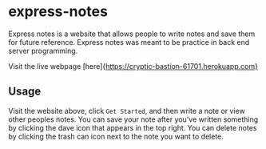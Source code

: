 # express-notes

Express notes is a website that allows people to write notes and save them for future reference. Express notes was meant to be practice in back end server programming.

Visit the live webpage [here]{https://cryptic-bastion-61701.herokuapp.com}

## Usage

Visit the website above, click `Get Started`, and then write a note or view other peoples notes. You can save your note after you've written something by clicking the dave icon that appears in the top right. You can delete notes by clicking the trash can icon next to the note you want to delete.
